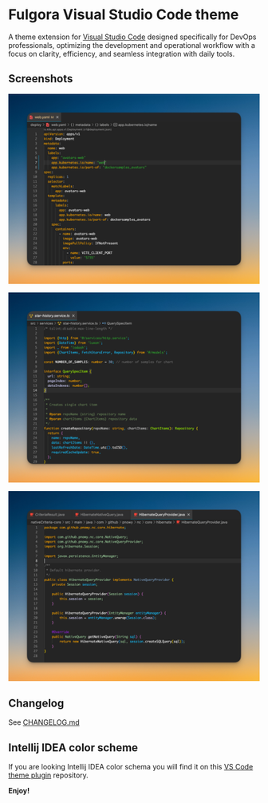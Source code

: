 # Fulgora Visual Studio Code theme

A theme extension for [Visual Studio Code](https://code.visualstudio.com/) designed specifically for DevOps professionals, optimizing the development and operational workflow with a focus on clarity, efficiency, and seamless integration with daily tools.

## Screenshots

![YAML](screenshots/yaml.png)

![Typescript](screenshots/typescript.png)

![Java](screenshots/java.png)

## Changelog

See [CHANGELOG.md](CHANGELOG.md)

## Intellij IDEA color scheme

If you are looking Intellij IDEA color schema you will find it on this [VS Code theme plugin](https://github.com/pnowy/fulgora/blob/main/fulgora.icls) repository.

**Enjoy!**
